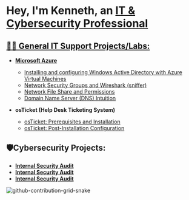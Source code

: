 <h1> Hey, I'm Kenneth, an <a href="https://www.linkedin.com/in/kenneth-stewart-479ba6182/"> IT & Cybersecurity Professional </h1>
  
 ## 👨‍💻 General IT Support Projects/Labs:  
- <b>Microsoft Azure</b>
  - [Installing and configuring Windows Active Directory with Azure Virtual Machines](https://github.com/SenseiK954/ADconfig)  
  - [Network Security Groups and Wireshark (sniffer)](https://github.com/SenseiK954/NSG-WS)  
  - [Network File Share and Permissions](https://github.com/SenseiK954/NFS)  
  - [Domain Name Server (DNS) Intuition](https://github.com/SenseiK954/DNST)  
  
- <b>osTicket (Help Desk Ticketing System)</b>
  - [osTicket: Prerequisites and Installation](https://github.com/SenseiK954/osticketing-prereqs)
  - [osTicket: Post-Installation Configuration](https://github.com/SenseiK954/osticketing-postconfig)
  
 ## 🛡️Cybersecurity Projects:

- <b> [Internal Security Audit]()</b>
- <b> [Internal Security Audit]()</b>
- <b> [Internal Security Audit]()</b>
 <summary>


![github-contribution-grid-snake](https://user-images.githubusercontent.com/109401839/212478926-900d4c1f-7cc6-4334-a601-523e4f7c5a62.svg)

</summary>
